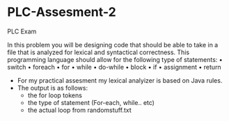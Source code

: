# PLC-Assesment-2
PLC Exam

In this problem you will be designing code that should be able to take in a file that is analyzed for lexical and syntactical correctness. This programming language should allow for the following type of statements:
• switch
• foreach
• for
• while
• do-while
• block
• if
• assignment • return

- For my practical assesment my lexical analyizer is based on Java rules.
- The output is as follows: 
  - the for loop tokens 
  - the type of statement (For-each, while.. etc)
  - the actual loop from randomstuff.txt   
